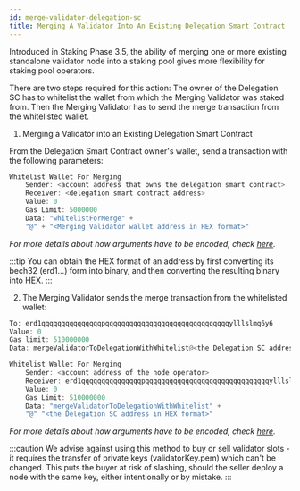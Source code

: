 ```yaml
---
id: merge-validator-delegation-sc
title: Merging A Validator Into An Existing Delegation Smart Contract
---
```


[comment]: # (mx-context)

Introduced in Staking Phase 3.5, the ability of merging one or more existing standalone validator node into a staking pool gives more flexibility for staking pool operators.

There are two steps required for this action: The owner of the Delegation SC has to whitelist the wallet from which the Merging Validator was staked from. Then the Merging Validator has to send the merge transaction from the whitelisted wallet.

1. Merging a Validator into an Existing Delegation Smart Contract

From the Delegation Smart Contract owner's wallet, send a transaction with the following parameters:

```rust
Whitelist Wallet For Merging
    Sender: <account address that owns the delegation smart contract>
    Receiver: <delegation smart contract address>
    Value: 0
    Gas Limit: 5000000
    Data: "whitelistForMerge" +
    "@" + "<Merging Validator wallet address in HEX format>"
```

_For more details about how arguments have to be encoded, check [here](/developers/sc-calls-format)._

:::tip
You can obtain the HEX format of an address by first converting its bech32 (erd1...) form into binary, and then converting the resulting binary into HEX.
:::

2. The Merging Validator sends the merge transaction from the whitelisted wallet:

```rust
To: erd1qqqqqqqqqqqqqqqpqqqqqqqqqqqqqqqqqqqqqqqqqqqqqqqylllslmq6y6
Value: 0
Gas limit: 510000000
Data: mergeValidatorToDelegationWithWhitelist@<the Delegation SC address in HEX format>
```

```rust
Whitelist Wallet For Merging
    Sender: <account address of the node operator>
    Receiver: erd1qqqqqqqqqqqqqqqpqqqqqqqqqqqqqqqqqqqqqqqqqqqqqqqylllslmq6y6
    Value: 0
    Gas Limit: 510000000
    Data: "mergeValidatorToDelegationWithWhitelist" +
    "@" "<the Delegation SC address in HEX format>"
```

_For more details about how arguments have to be encoded, check [here](/developers/sc-calls-format)._

:::caution
We advise against using this method to buy or sell validator slots - it requires the transfer of private keys (validatorKey.pem) which can't be changed. This puts the buyer at risk of slashing, should the seller deploy a node with the same key, either intentionally or by mistake.
:::
